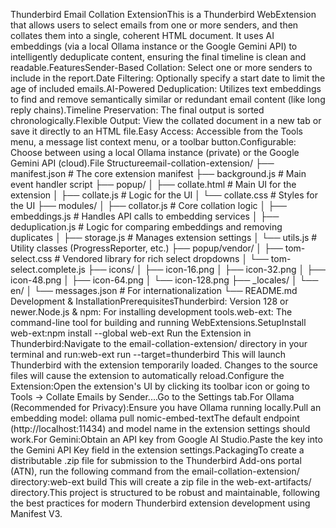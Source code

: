 Thunderbird Email Collation ExtensionThis is a Thunderbird WebExtension that allows users to select emails from one or more senders, and then collates them into a single, coherent HTML document. It uses AI embeddings (via a local Ollama instance or the Google Gemini API) to intelligently deduplicate content, ensuring the final timeline is clean and readable.FeaturesSender-Based Collation: Select one or more senders to include in the report.Date Filtering: Optionally specify a start date to limit the age of included emails.AI-Powered Deduplication: Utilizes text embeddings to find and remove semantically similar or redundant email content (like long reply chains).Timeline Preservation: The final output is sorted chronologically.Flexible Output: View the collated document in a new tab or save it directly to an HTML file.Easy Access: Accessible from the Tools menu, a message list context menu, or a toolbar button.Configurable: Choose between using a local Ollama instance (private) or the Google Gemini API (cloud).File Structureemail-collation-extension/
├── manifest.json               # The core extension manifest
├── background.js               # Main event handler script
├── popup/
│   ├── collate.html            # Main UI for the extension
│   ├── collate.js              # Logic for the UI
│   └── collate.css             # Styles for the UI
├── modules/
│   ├── collator.js             # Core collation logic
│   ├── embeddings.js           # Handles API calls to embedding services
│   ├── deduplication.js        # Logic for comparing embeddings and removing duplicates
│   ├── storage.js              # Manages extension settings
│   └── utils.js                # Utility classes (ProgressReporter, etc.)
├── popup/vendor/
│   ├── tom-select.css          # Vendored library for rich select dropdowns
│   └── tom-select.complete.js
├── icons/
│   ├── icon-16.png
│   ├── icon-32.png
│   ├── icon-48.png
│   ├── icon-64.png
│   └── icon-128.png
├── _locales/
│   └── en/
│       └── messages.json       # For internationalization
└── README.md
Development & InstallationPrerequisitesThunderbird: Version 128 or newer.Node.js & npm: For installing development tools.web-ext: The command-line tool for building and running WebExtensions.SetupInstall web-ext:npm install --global web-ext
Run the Extension in Thunderbird:Navigate to the email-collation-extension/ directory in your terminal and run:web-ext run --target=thunderbird
This will launch Thunderbird with the extension temporarily loaded. Changes to the source files will cause the extension to automatically reload.Configure the Extension:Open the extension's UI by clicking its toolbar icon or going to Tools -> Collate Emails by Sender....Go to the Settings tab.For Ollama (Recommended for Privacy):Ensure you have Ollama running locally.Pull an embedding model: ollama pull nomic-embed-textThe default endpoint (http://localhost:11434) and model name in the extension settings should work.For Gemini:Obtain an API key from Google AI Studio.Paste the key into the Gemini API Key field in the extension settings.PackagingTo create a distributable .zip file for submission to the Thunderbird Add-ons portal (ATN), run the following command from the email-collation-extension/ directory:web-ext build
This will create a zip file in the web-ext-artifacts/ directory.This project is structured to be robust and maintainable, following the best practices for modern Thunderbird extension development using Manifest V3.